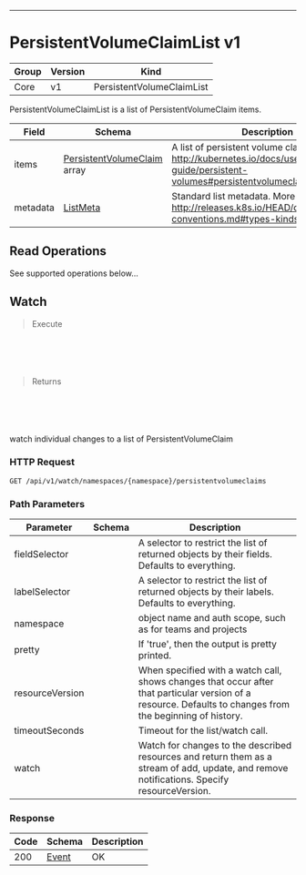

-----------
# PersistentVolumeClaimList v1



Group        | Version     | Kind
------------ | ---------- | -----------
Core | v1 | PersistentVolumeClaimList







PersistentVolumeClaimList is a list of PersistentVolumeClaim items.



Field        | Schema     | Description
------------ | ---------- | -----------
items | [PersistentVolumeClaim](#persistentvolumeclaim-v1) array | A list of persistent volume claims. More info: http://kubernetes.io/docs/user-guide/persistent-volumes#persistentvolumeclaims
metadata | [ListMeta](#listmeta-unversioned) | Standard list metadata. More info: http://releases.k8s.io/HEAD/docs/devel/api-conventions.md#types-kinds





## <strong>Read Operations</strong>

See supported operations below...

## Watch

> Execute

```shell



```



```yaml



```

> Returns

```shell



```


```yaml



```



watch individual changes to a list of PersistentVolumeClaim

### HTTP Request

`GET /api/v1/watch/namespaces/{namespace}/persistentvolumeclaims`

### Path Parameters

Parameter    | Schema     | Description
------------ | ---------- | -----------
fieldSelector |  | A selector to restrict the list of returned objects by their fields. Defaults to everything.
labelSelector |  | A selector to restrict the list of returned objects by their labels. Defaults to everything.
namespace |  | object name and auth scope, such as for teams and projects
pretty |  | If 'true', then the output is pretty printed.
resourceVersion |  | When specified with a watch call, shows changes that occur after that particular version of a resource. Defaults to changes from the beginning of history.
timeoutSeconds |  | Timeout for the list/watch call.
watch |  | Watch for changes to the described resources and return them as a stream of add, update, and remove notifications. Specify resourceVersion.


### Response

Code         | Schema     | Description
------------ | ---------- | -----------
200 | [Event](#event-versioned) | OK




